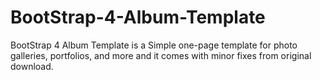 # BootStrap-4-Album-Template
BootStrap 4 Album Template is a Simple one-page template for photo galleries, portfolios, and more and it comes with minor fixes from original download.
